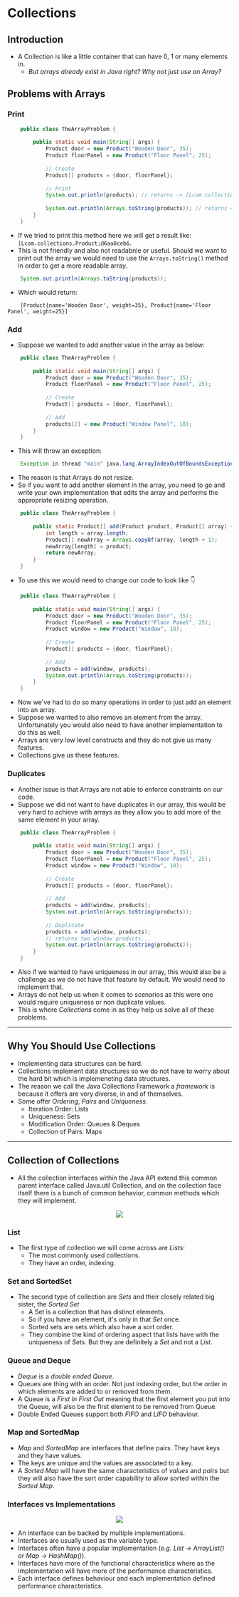# Collections

## Introduction
* A Collection is like a little container that can have 0, 1 or many elements in.
    * _But arrays already exist in Java right? Why not just use an Array?_

## Problems with Arrays

### Print
```java
    public class TheArrayProblem {
    
        public static void main(String[] args) {
            Product door = new Product("Wooden Door", 35);
            Product floorPanel = new Product("Floor Panel", 25);
    
            // Create
            Product[] products = {door, floorPanel};
    
            // Print
            System.out.println(products); // returns -> [Lcom.collections.Product;@{SOME-HASH-CODE-HERE}
    
            System.out.println(Arrays.toString(products)); // returns => [Product{name='Wooden Door', weight=35}, Product{name='Floor Panel', weight=25}]
        }
    }
```

* If we tried to print this method here we will get a result like:
`[Lcom.collections.Product;@6aa8ceb6`.
* This is not friendly and also not readabnle or useful.
Should we want to print out the array we would need to use the `Arrays.toString()` method
in order to get a more readable array.

```java
    System.out.println(Arrays.toString(products));
```
* Which would return:
```text
    [Product{name='Wooden Door', weight=35}, Product{name='Floor Panel', weight=25}]
```

### Add

* Suppose we wanted to add another value in the array as below:

```java
    public class TheArrayProblem {
    
        public static void main(String[] args) {
            Product door = new Product("Wooden Door", 35);
            Product floorPanel = new Product("Floor Panel", 25);
    
            // Create
            Product[] products = {door, floorPanel};
    
            // Add
            products[2] = new Product("Window Panel", 10);
        }
    }
```
* This will throw an exception:

```java
    Exception in thread "main" java.lang.ArrayIndexOutOfBoundsException: 2
```
* The reason is that Arrays do not resize.
* So if you want to add another element in the array, you need to go and write your own
implementation that edits the array and performs the appropriate resizing operation.

```java
    public class TheArrayProblem {
    
        public static Product[] add(Product product, Product[] array) {
            int length = array.length;
            Product[] newArray = Arrays.copyOf(array, length + 1);
            newArray[length] = product;
            return newArray;
        }
    }
```

* To use this we would need to change our code to look like :point_down:

```java
    public class TheArrayProblem {
    
        public static void main(String[] args) {
            Product door = new Product("Wooden Door", 35);
            Product floorPanel = new Product("Floor Panel", 25);
            Product window = new Product("Window", 10);
        
            // Create
            Product[] products = {door, floorPanel};
        
            // Add
            products = add(window, products);
            System.out.println(Arrays.toString(products));
        }
    }
```

* Now we've had to do so many operations in order to just add an element into an array.
* Suppose we wanted to also remove an element from the array. Unfortunately you would also
need to have another implementation to do this as well.
* Arrays are very low level constructs and they do not give us many features.
* Collections give us these features.

### Duplicates

* Another issue is that Arrays are not able to enforce constraints on our code.
* Suppose we did not want to have duplicates in our array, this would be very hard to achieve with arrays
as they allow you to add more of the same element in your array.

```java
    public class TheArrayProblem {
    
        public static void main(String[] args) {
            Product door = new Product("Wooden Door", 35);
            Product floorPanel = new Product("Floor Panel", 25);
            Product window = new Product("Window", 10);
        
            // Create
            Product[] products = {door, floorPanel};
        
            // Add
            products = add(window, products);
            System.out.println(Arrays.toString(products));
            
            // Duplicate
            products = add(window, products);
            // returns two window products...
            System.out.println(Arrays.toString(products));
        }
    }
```
* Also if we wanted to have uniqueness in our array, this would also be a challenge as we do not have that feature
by default. We would need to implement that.
* Arrays do not help us when it comes to scenarios as this were one would require uniqueness or non duplicate
values.
* This is where _Collections_ come in as they help us solve all of these problems.

---

## Why You Should Use Collections

* Implementing data structures can be hard.
* Collections implement data structures so we do not have to worry about the hard bit
which is implemeneting data structures.
* The reason we call the Java Collections Framework a _framework_ is because it offers
are very diverse, in and of themselves. 
* Some offer _Ordering_, _Pairs_ and _Uniqueness_.
    * Iteration Order: Lists
    * Uniqueness: Sets
    * Modification Order: Queues & Deques
    * Collection of Pairs: Maps

---

## Collection of Collections

* All the collection interfaces within the Java API extend this common parent interface called Java.util Collection, 
and on the collection face itself there is a bunch of common behavior, common methods which they will implement.

<p align="center">
    <img src="https://user-images.githubusercontent.com/29547780/40834103-d1f2ca12-6587-11e8-9bb3-92a55367919f.png">
</p>

### List
* The first type of collection we will come across are _Lists_:
    * The most commonly used collections.
    * They have an order, indexing.
    
### Set and SortedSet
* The second type of collection are _Sets_ and their closely related big sister, the _Sorted Set_
    * A Set is a collection that has distinct elements.
    * So if you have an element, it's only in that _Set_ once.
    * Sorted sets are sets which also have a sort order.
    * They combine the kind of ordering aspect that lists have with the uniqueness of _Sets_. But they are definitely a
    _Set_ and not a _List_.

### Queue and Deque
* _Deque_ is a _double ended Queue_.
* Queues are thing with an order. Not just indexing order, but the order in which elements are added to or removed from them.
* A Queue is a _First In First Out_ meaning that the first element you put into the Queue, will
also be the first element to be removed from Queue.
* Double Ended Queues support both _FIFO_ and _LIFO_ behaviour.

### Map and SortedMap
* _Map_ and _SortedMap_ are interfaces that define pairs. They have keys and they have values.
* The keys are unique and the values are associated to a key.
* A _Sorted Map_ will have the same characteristics of _values_ and _pairs_ but they will
also have the sort order capability to allow sorted within the _Sorted Map_.

### Interfaces vs Implementations

<p align="center">
    <img src="https://user-images.githubusercontent.com/29547780/40834523-fb89a764-6588-11e8-9759-94a5a7d234d4.png">
</p>

* An interface can be backed by multiple implementations.
* Interfaces are usually used as the variable type. 
* Interfaces often have a popular implementation (_e.g. List -> ArrayList() or Map -> HashMap()_).
* Interfaces have more of the functional characteristics where as the implementation will have more of the performance characteristics.
* Each interface defines behaviour and each implementation defined performance characteristics.